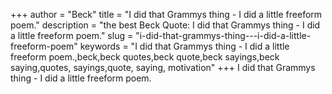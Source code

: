 +++
author = "Beck"
title = "I did that Grammys thing - I did a little freeform poem."
description = "the best Beck Quote: I did that Grammys thing - I did a little freeform poem."
slug = "i-did-that-grammys-thing---i-did-a-little-freeform-poem"
keywords = "I did that Grammys thing - I did a little freeform poem.,beck,beck quotes,beck quote,beck sayings,beck saying,quotes, sayings,quote, saying, motivation"
+++
I did that Grammys thing - I did a little freeform poem.

